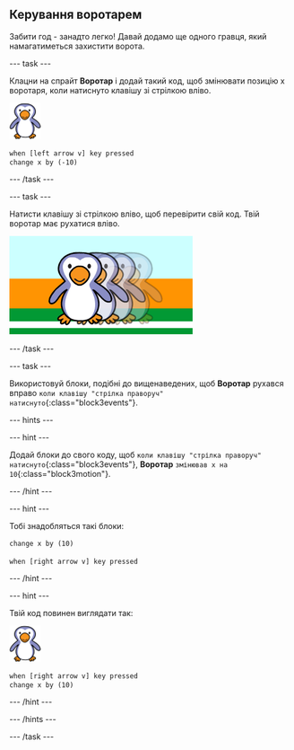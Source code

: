 ## Керування воротарем

Забити год - занадто легко! Давай додамо ще одного гравця, який намагатиметься захистити ворота.

--- task ---

Клацни на спрайт __Воротар__ і додай такий код, щоб змінювати позицію x воротаря, коли натиснуто клавішу зі стрілкою вліво.

![спрайт воротаря](images/goalie-sprite.png)

```blocks3
when [left arrow v] key pressed
change x by (-10)
```

--- /task ---

--- task ---

Натисти клавішу зі стрілкою вліво, щоб перевірити свій код. Твій воротар має рухатися вліво.

![знімок екрана](images/goalie-move-left-test.png)

--- /task ---

--- task ---

Використовуй блоки, подібні до вищенаведених, щоб __Воротар__ рухався вправо `коли клавішу "стрілка праворуч" натиснуто`{:class="block3events"}.

--- hints ---


--- hint ---

Додай блоки до свого коду, щоб `коли клавішу "стрілка праворуч" натиснуто`{:class="block3events"}, __Воротар__ `змінював x на 10`{:class="block3motion"}.

--- /hint ---

--- hint ---

Тобі знадобляться такі блоки:

```blocks3
change x by (10)

when [right arrow v] key pressed
```

--- /hint ---

--- hint ---

Твій код повинен виглядати так:

![спрайт воротаря](images/goalie-sprite.png)

```blocks3
when [right arrow v] key pressed
change x by (10)
```

--- /hint ---

--- /hints ---

--- /task ---
